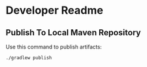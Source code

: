 # Developer Readme

## Publish To Local Maven Repository

Use this command to publish artifacts:

`./gradlew publish`
